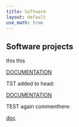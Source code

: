 ```yaml
---
title: Software
layout: default
use_math: true
---
```

## Software projects

this this

<a href="/spipack/documentation/html/" target="_top">DOCUMENTATION</a>

TST added to head:

<html lang="en-US">
<head>
<script type="text/x-mathjax-config">
MathJax.Hub.Config({
  extensions: ["tex2jax.js"],
  jax: ["input/TeX","output/HTML-CSS"],
  });
  </script><script src="http://cdn.mathjax.org/mathjax/latest/MathJax.js"></script>
</head>
<body>
  <a href="./spipack/documentation/html/index.html" target="_top">DOCUMENTATION</a>
</body>
</html>

TEST again commenthere:

[doc](/spipack/documentation/html/)
